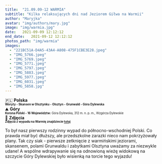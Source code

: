 ```yaml
---
title:  "21.09.09-12 WARMIA"
subtitle: "Kilka relaksujących dni nad Jeziorem Giłwa na Warmii"
author: "Maryjka"
avatar: "img/authors/mary.jpg"
image: "img/warmia.jpg"
date:   2021-09-09 12:12:12
end_date:   2021-09-12 12:12:12
photos_path: "img/warmia"
images:
  - "221BC51A-D4A5-43A4-A808-475F1CBE3E28.jpeg"
  - "IMG_5766.jpeg"
  - "IMG_5769.jpeg"
  - "IMG_5771.jpeg"
  - "IMG_5797.jpeg"
  - "IMG_5883.jpeg"
  - "IMG_5977.jpeg"
  - "IMG_6031.jpeg"
  - "IMG_5858.jpg"
---
```

🇵🇱 **Polska**<br/>
**<sub><sup>Woryty - Skansen w Olsztynku - Olsztyn - Grunwald - Góra Dylewska</sup></sub>**
<br/>
⛰️ **Góry**<br/>
<sub><sup>**Korona Polski - 16 Województw:** Góra Dylewska, 312 m. n. p. m., Wzgórza Dylewskie</sup></sub>
<br/>
📸 **Zdjęcia**<br/>
<sub><sup>**Zdjęcia z wypadu na Warmię znajdziecie <a href="https://photos.app.goo.gl/VxFoJBG36fWjsMX58">tutaj</a>**</sup></sub>

To był nasz pierwszy rodzinny wypad do północno-wschodniej Polski. Co prawda miał być dłuższy, ale przedszkolne zarazki nieco nam pokrzyżowały plany. Tak czy siak - pierwsze zetknięcie z warmińskimi jeziorami, skansenem, polami Grunwaldu i zabytkami Olsztyna uważamy za niezwykle udane!
A wspólne wdrapywanie się na odnowioną wieżę widokową na szczycie Góry Dylewskiej było wisienką na torcie tego wyjazdu!
